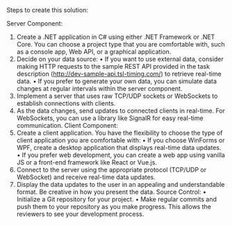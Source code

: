 Steps to create this solution:

Server Component:
1.	Create a .NET application in C# using either .NET Framework or .NET Core. You can choose a project type that you are comfortable with, such as a console app, Web API, or a graphical application.
2.	Decide on your data source:
•	If you want to use external data, consider making HTTP requests to the sample REST API provided in the task description (http://dev-sample-api.tsl-timing.com/) to retrieve real-time data.
•	If you prefer to generate your own data, you can simulate data changes at regular intervals within the server component.
3.	Implement a server that uses raw TCP/UDP sockets or WebSockets to establish connections with clients.
4.	As the data changes, send updates to connected clients in real-time. For WebSockets, you can use a library like SignalR for easy real-time communication.
Client Component:
1.	Create a client application. You have the flexibility to choose the type of client application you are comfortable with:
•	If you choose WinForms or WPF, create a desktop application that displays real-time data updates.
•	If you prefer web development, you can create a web app using vanilla JS or a front-end framework like React or Vue.js.
2.	Connect to the server using the appropriate protocol (TCP/UDP or WebSocket) and receive real-time data updates.
3.	Display the data updates to the user in an appealing and understandable format. Be creative in how you present the data.
Source Control:
•	Initialize a Git repository for your project.
•	Make regular commits and push them to your repository as you make progress. This allows the reviewers to see your development process.


